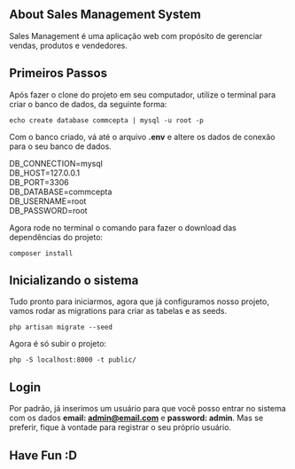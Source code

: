 ## About Sales Management System

Sales Management é uma aplicação web com propósito de gerenciar vendas, produtos e vendedores.

## Primeiros Passos

Após fazer o clone do projeto em seu computador, utilize o terminal para criar o banco de dados, da seguinte forma:

`echo create database commcepta | mysql -u root -p`

Com o banco criado, vá até o arquivo **.env** e altere os dados de conexão para o seu banco de dados.

DB_CONNECTION=mysql <br/>
DB_HOST=127.0.0.1 <br/>
DB_PORT=3306 <br/>
DB_DATABASE=commcepta <br/>
DB_USERNAME=root <br/>
DB_PASSWORD=root

Agora rode no terminal o comando para fazer o download das dependências do projeto:

`composer install`


## Inicializando o sistema

Tudo pronto para iniciarmos, agora que já configuramos nosso projeto, vamos rodar as migrations para criar as tabelas e as seeds.

`php artisan migrate --seed`

Agora é só subir o projeto:

`php -S localhost:8000 -t public/`

## Login

Por padrão, já inserimos um usuário para que você posso entrar no sistema com os dados **email: admin@email.com** e **password: admin**. Mas se preferir, fique à vontade para registrar o seu próprio usuário.

## Have Fun :D
